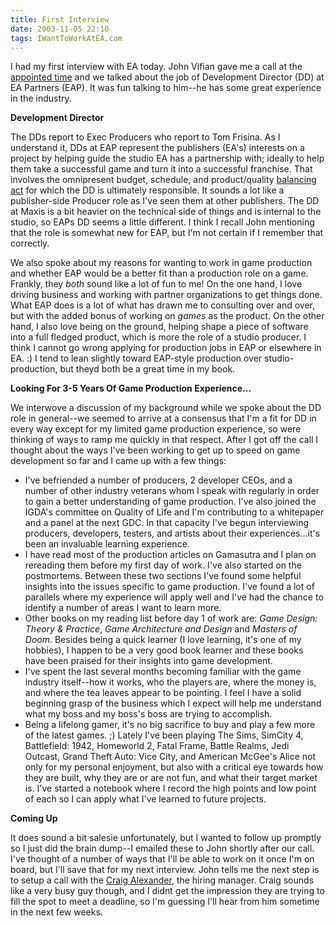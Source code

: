 ```yaml
---
title: First Interview
date: 2003-11-05 22:10
tags: IWantToWorkAtEA.com
---
```

I had my first interview with EA today. John Vifian gave me a call at the [appointed time][1] and we talked about the job of Development Director (DD) at EA Partners (EAP). It was fun talking to him--he has some great experience in the industry.

**Development Director**

The DDs report to Exec Producers who report to Tom Frisina. As I understand it, DDs at EAP represent the publishers (EA's) interests on a project by helping guide the studio EA has a partnership with; ideally to help them take a successful game and turn it into a successful franchise. That involves the omnipresent budget, schedule, and product/quality [balancing act][2] for which the DD is ultimately responsible. It sounds a lot like a publisher-side Producer role as I've seen them at other publishers. The DD at Maxis is a bit heavier on the technical side of things and is internal to the studio, so EAPs DD seems a little different. I think I recall John mentioning that the role is somewhat new for EAP, but I'm not certain if I remember that correctly.

We also spoke about my reasons for wanting to work in game production and whether EAP would be a better fit than a production role on a game. Frankly, they *both* sound like a lot of fun to me! On the one hand, I love driving business and working with partner organizations to get things done. What EAP does is a lot of what has drawn me to consulting over and over, but with the added bonus of working on *games* as the product. On the other hand, I also love being on the ground, helping shape a piece of software into a full fledged product, which is more the role of a studio producer. I think I cannot go wrong applying for production jobs in EAP or elsewhere in EA. :) I tend to lean slightly toward EAP-style production over studio-production, but theyd both be a great time in my book.

**Looking For 3-5 Years Of Game Production Experience...**

We interwove a discussion of my background while we spoke about the DD role in general--we seemed to arrive at a consensus that I'm a fit for DD in every way except for my limited game production experience, so were thinking of ways to ramp me quickly in that respect. After I got off the call I thought about the ways I've been working to get up to speed on game development so far and I came up with a few things:

* I've befriended a number of producers, 2 developer CEOs, and a number of other industry veterans whom I speak with regularly in order to gain a better understanding of game production. I've also joined the IGDA's committee on Quality of Life and I'm contributing to a whitepaper and a panel at the next GDC. In that capacity I've begun interviewing producers, developers, testers, and artists about their experiences...it's been an invaluable learning experience.
* I have read most of the production articles on Gamasutra and I plan on rereading them before my first day of work. I've also started on the postmortems. Between these two sections I've found some helpful insights into the issues specific to game production. I've found a lot of parallels where my experience will apply well and I've had the chance to identify a number of areas I want to learn more.
* Other books on my reading list before day 1 of work are: *Game Design: Theory &amp; Practice*, *Game Architecture and Design* and *Masters of Doom*. Besides being a quick learner (I love learning, it's one of my hobbies), I happen to be a very good book learner and these books have been praised for their insights into game development.
* I've spent the last several months becoming familiar with the game industry itself--how it works, who the players are, where the money is, and where the tea leaves appear to be pointing. I feel I have a solid beginning grasp of the business which I expect will help me understand what my boss and my boss's boss are trying to accomplish.
* Being a lifelong gamer, it's no big sacrifice to buy and play a few more of the latest games. ;) Lately I've been playing The Sims, SimCity 4, Battlefield: 1942, Homeworld 2, Fatal Frame, Battle Realms, Jedi Outcast, Grand Theft Auto: Vice City, and American McGee's Alice not only for my personal enjoyment, but also with a critical eye towards how they are built, why they are or are not fun, and what their target market is. I've started a notebook where I record the high points and low point of each so I can apply what I've learned to future projects.

**Coming Up**

It does sound a bit salesie unfortunately, but I wanted to follow up promptly so I just did the brain dump--I emailed these to John shortly after our call. I've thought of a number of ways that I'll be able to work on it once I'm on board, but I'll save that for my next interview. John tells me the next step is to setup a call with the [Craig Alexander][3], the hiring manager. Craig sounds like a very busy guy though, and I didnt get the impression they are trying to fill the spot to meet a deadline, so I'm guessing I'll hear from him sometime in the next few weeks.

 [1]: /and-on-the-eap-front.html
 [2]: http://www.amazon.com/gp/reader/1556159005/ref=sib_vae_pg_4/104-7998853-1870303?%5Fencoding=UTF8&amp;keywords=triangle&amp;p=S045&amp;twc=8&amp;checkSum=liEp6n4LqpAGxqgPYRnlD61L72TBrBNPnW1T5JKzZmo%3D#reader-link
 [3]: http://www.mobygames.com/developer/sheet/view/developerId=5637/

